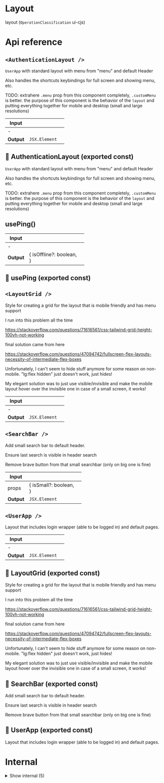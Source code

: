 # Layout

layout (`OperationClassification` ui-cjs)



# Api reference

## `<AuthenticationLayout />`

`UserApp` with standard layout with menu from "menu" and default Header

Also handles the shortcuts keybindings for full screen and showing menu, etc.

TODO: extrahere `.menu` prop from this component completely, `.customMenu` is better. the purpose of this component is the behavior of the `layout` and putting everything together for mobile and desktop (small and large resolutions)


| Input      |    |    |
| ---------- | -- | -- |
| - | | |
| **Output** | `JSX.Element`   |    |



## 📄 AuthenticationLayout (exported const)

`UserApp` with standard layout with menu from "menu" and default Header

Also handles the shortcuts keybindings for full screen and showing menu, etc.

TODO: extrahere `.menu` prop from this component completely, `.customMenu` is better. the purpose of this component is the behavior of the `layout` and putting everything together for mobile and desktop (small and large resolutions)


## usePing()

| Input      |    |    |
| ---------- | -- | -- |
| - | | |
| **Output** | { isOffline?: boolean, <br /> }   |    |



## 📄 usePing (exported const)

## `<LayoutGrid />`

Style for creating a grid for the layout that is mobile friendly and has menu support



I run into this problem all the time

https://stackoverflow.com/questions/71616561/css-tailwind-grid-height-100vh-not-working

final solution came from here

https://stackoverflow.com/questions/47094742/fullscreen-flex-layouts-necessity-of-intermediate-flex-boxes

Unfortunately, I can't seem to hide stuff anymore for some reason on non-mobile. "lg:flex hidden" just doesn't work, just hides!

My elegant solution was to just use visible/invisible and make the mobile layout hover over the invisible one in case of a small screen, it works!


| Input      |    |    |
| ---------- | -- | -- |
| - | | |
| **Output** | `JSX.Element`   |    |



## `<SearchBar />`

Add small search bar to default header.

Ensure last search is visible in header search

Remove brave button from that small searchbar (only on big one is fine)


| Input      |    |    |
| ---------- | -- | -- |
| props | { isSmall?: boolean, <br /> } |  |
| **Output** | `JSX.Element`   |    |



## `<UserApp />`

Layout that includes login wrapper (able to be logged in) and default pages.


| Input      |    |    |
| ---------- | -- | -- |
| - | | |
| **Output** | `JSX.Element`   |    |



## 📄 LayoutGrid (exported const)

Style for creating a grid for the layout that is mobile friendly and has menu support



I run into this problem all the time

https://stackoverflow.com/questions/71616561/css-tailwind-grid-height-100vh-not-working

final solution came from here

https://stackoverflow.com/questions/47094742/fullscreen-flex-layouts-necessity-of-intermediate-flex-boxes

Unfortunately, I can't seem to hide stuff anymore for some reason on non-mobile. "lg:flex hidden" just doesn't work, just hides!

My elegant solution was to just use visible/invisible and make the mobile layout hover over the invisible one in case of a small screen, it works!


## 📄 SearchBar (exported const)

Add small search bar to default header.

Ensure last search is visible in header search

Remove brave button from that small searchbar (only on big one is fine)


## 📄 UserApp (exported const)

Layout that includes login wrapper (able to be logged in) and default pages.

# Internal

<details><summary>Show internal (5)</summary>
    
  # `<Header />`




| Input      |    |    |
| ---------- | -- | -- |
| - | | |
| **Output** | `JSX.Element`   |    |



## `<PingApi />`

| Input      |    |    |
| ---------- | -- | -- |
| - | | |
| **Output** | `JSX.Element`   |    |



## 📄 Header (exported const)

## 📄 PingApi (exported const)

## 📄 { StoreProvider, useStore } (exported const)

  </details>

